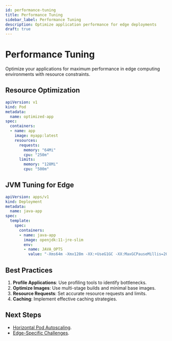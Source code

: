 ```yaml
---
id: performance-tuning
title: Performance Tuning
sidebar_label: Performance Tuning
description: Optimize application performance for edge deployments
draft: true
---
```


# Performance Tuning

Optimize your applications for maximum performance in edge computing environments with resource constraints.

## Resource Optimization

```yaml
apiVersion: v1
kind: Pod
metadata:
  name: optimized-app
spec:
  containers:
  - name: app
    image: myapp:latest
    resources:
      requests:
        memory: "64Mi"
        cpu: "250m"
      limits:
        memory: "128Mi"
        cpu: "500m"
```

## JVM Tuning for Edge

```yaml
apiVersion: apps/v1
kind: Deployment
metadata:
  name: java-app
spec:
  template:
    spec:
      containers:
      - name: java-app
        image: openjdk:11-jre-slim
        env:
        - name: JAVA_OPTS
          value: "-Xms64m -Xmx128m -XX:+UseG1GC -XX:MaxGCPauseMillis=200"
```

## Best Practices

1. **Profile Applications**: Use profiling tools to identify bottlenecks.
2. **Optimize Images**: Use multi-stage builds and minimal base images.
3. **Resource Requests**: Set accurate resource requests and limits.
4. **Caching**: Implement effective caching strategies.

## Next Steps

- [Horizontal Pod Autoscaling](./horizontal-pod-autoscaling.md).
- [Edge-Specific Challenges](./edge-specific-scaling-challenges.md). 